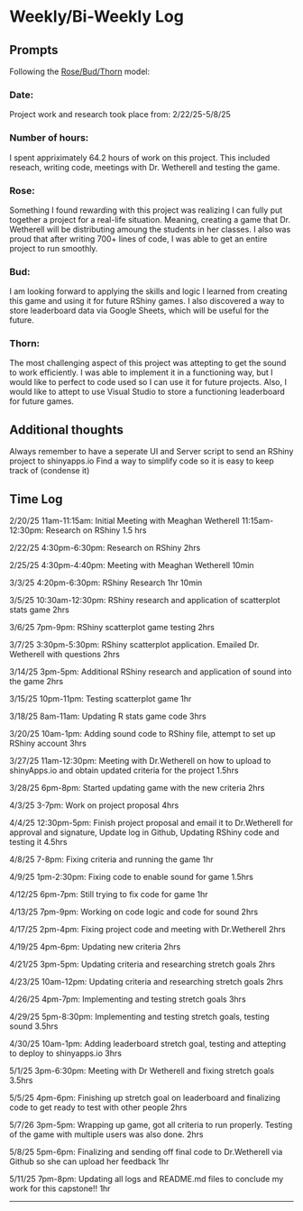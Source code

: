 # Weekly/Bi-Weekly Log

## Prompts
Following the [Rose/Bud/Thorn](https://www.panoramaed.com/blog/rose-bud-thorn-activity-and-worksheet#:~:text=%22Rose%2C%20Bud%2C%20Thorn%22%20is%20a%20mindful%20design%2D,day%2C%20week%2C%20or%20month.) model:

### Date: 
Project work and research took place from: 2/22/25-5/8/25


### Number of hours: 
I spent appriximately 64.2 hours of work on this project. This included reseach, writing code, meetings with Dr. Wetherell and testing the game.

### Rose:
Something I found rewarding with this project was realizing I can fully put together a project for a real-life situation. Meaning, creating a game that Dr. Wetherell will be distributing amoung the students in her classes. I also was proud that after writing 700+ lines of code, I was able to get an entire project to run smoothly.

### Bud: 
I am looking forward to applying the skills and logic I learned from creating this game and using it for future RShiny games. I also discovered a way to store leaderboard data via Google Sheets, which will be useful for the future.

### Thorn: 
The most challenging aspect of this project was attepting to get the sound to work efficiently. I was able to implement it in a functioning way, but I would like to perfect to code used so I can use it for future projects. Also, I would like to attept to use Visual Studio to store a functioning leaderboard for future games.

## Additional thoughts
Always remember to have a seperate UI and Server script to send an RShiny project to shinyapps.io
Find a way to simplify code so it is easy to keep track of (condense it)




## Time Log
2/20/25
11am-11:15am: Initial Meeting with Meaghan Wetherell
11:15am-12:30pm: Research on RShiny
1.5 hrs

2/22/25
4:30pm-6:30pm: Research on RShiny
2hrs

2/25/25
4:30pm-4:40pm: Meeting with Meaghan Wetherell
10min

3/3/25
4:20pm-6:30pm: RShiny Research
1hr 10min

3/5/25
10:30am-12:30pm: RShiny research and application of scatterplot stats game
2hrs

3/6/25
7pm-9pm: RShiny scatterplot game testing
2hrs

3/7/25
3:30pm-5:30pm: RShiny scatterplot application. Emailed Dr. Wetherell with questions
2hrs

3/14/25
3pm-5pm: Additional RShiny research and application of sound into the game
2hrs

3/15/25
10pm-11pm: Testing scatterplot game
1hr

3/18/25
8am-11am: Updating R stats game code
3hrs

3/20/25
10am-1pm: Adding sound code to RShiny file, attempt to set up RShiny account
3hrs

3/27/25
11am-12:30pm: Meeting with Dr.Wetherell on how to upload to shinyApps.io and obtain updated criteria for the project
1.5hrs

3/28/25
6pm-8pm: Started updating game with the new criteria 
2hrs

4/3/25
3-7pm: Work on project proposal
4hrs

4/4/25
12:30pm-5pm: Finish project proposal and email it to Dr.Wetherell for approval and signature, Update log in Github, Updating RShiny code and testing it
4.5hrs

4/8/25
7-8pm: Fixing criteria and running the game
1hr

4/9/25
1pm-2:30pm: Fixing code to enable sound for game
1.5hrs

4/12/25
6pm-7pm: Still trying to fix code for game
1hr

4/13/25
7pm-9pm: Working on code logic and code for sound
2hrs

4/17/25
2pm-4pm: Fixing project code and meeting with Dr.Wetherell
2hrs

4/19/25
4pm-6pm: Updating new criteria
2hrs

4/21/25
3pm-5pm: Updating criteria and researching stretch goals
2hrs

4/23/25
10am-12pm: Updating criteria and researching stretch goals
2hrs

4/26/25
4pm-7pm: Implementing and testing stretch goals
3hrs

4/29/25
5pm-8:30pm: Implementing and testing stretch goals, testing sound
3.5hrs

4/30/25
10am-1pm: Adding leaderboard stretch goal, testing and attepting to deploy to shinyapps.io
3hrs

5/1/25
3pm-6:30pm: Meeting with Dr Wetherell and fixing stretch goals
3.5hrs

5/5/25
4pm-6pm: Finishing up stretch goal on leaderboard and finalizing code to get ready to test with other people
2hrs

5/7/26
3pm-5pm: Wrapping up game, got all criteria to run properly. Testing of the game with multiple users was also done.
2hrs

5/8/25
5pm-6pm: Finalizing and sending off final code to Dr.Wetherell via Github so she can upload her feedback
1hr

5/11/25
7pm-8pm: Updating all logs and README.md files to conclude my work for this capstone!!
1hr

---

